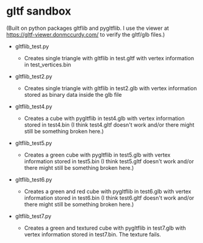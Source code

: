gltf sandbox
============

(Built on python packages gltflib and pygltflib. I use the viewer at
https://gltf-viewer.donmccurdy.com/ to verify the gltf/glb files.)

* gltflib_test.py

  - Creates single triangle with gltflib in test.gltf with vertex
    information in test_vertices.bin

* gltflib_test2.py

  - Creates single triangle with gltflib in test2.glb with vertex
    information stored as binary data inside the glb file

* gltflib_test4.py

  - Creates a cube with pygltflib in test4.glb with vertex information
    stored in test4.bin (I think test4.gltf doesn't work and/or there
    might still be something broken here.)

* gltflib_test5.py

  - Creates a green cube with pygltflib in test5.glb with vertex information
    stored in test5.bin (I think test5.gltf doesn't work and/or there
    might still be something broken here.)

* gltflib_test6.py

  - Creates a green and red cube with pygltflib in test6.glb with
    vertex information stored in test6.bin (I think test6.gltf doesn't
    work and/or there might still be something broken here.)

* gltflib_test7.py

  - Creates a green and textured cube with pygltflib in test7.glb with
    vertex information stored in test7.bin. The texture fails.



